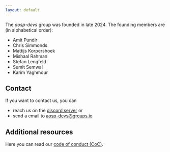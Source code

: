 ```yaml
---
layout: default
---
```


The *aosp-devs* group was founded in late 2024. The founding members are (in
alphabetical order):

* Amit Pundir
* Chris Simmonds
* Mattijs Korpershoek
* Mishaal Rahman
* Stefan Lengfeld
* Sumit Semwal
* Karim Yaghmour


## Contact

If you want to contact us, you can

* reach us on the [discord server](https://discord.gg/hH59SPKYv8) or
* send a email to [aosp-devs@groups.io](mailto:aosp-devs@groups.io)


## Additional resources

Here you can read our [code of conduct (CoC)](code-of-conduct).

